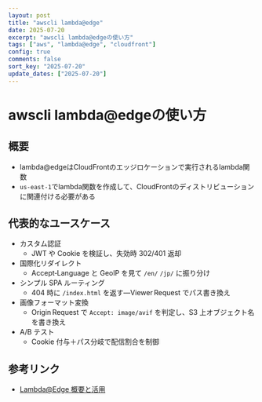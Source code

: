 ```yaml
---
layout: post
title: "awscli lambda@edge"
date: 2025-07-20
excerpt: "awscli lambda@edgeの使い方"
tags: ["aws", "lambda@edge", "cloudfront"]
config: true
comments: false
sort_key: "2025-07-20"
update_dates: ["2025-07-20"]
---
```


# awscli lambda@edgeの使い方

## 概要
 - lambda@edgeはCloudFrontのエッジロケーションで実行されるlambda関数
 - `us-east-1`でlambda関数を作成して、CloudFrontのディストリビューションに関連付ける必要がある

## 代表的なユースケース
 - カスタム認証
   - JWT や Cookie を検証し、失効時 302/401 返却
 - 国際化リダイレクト
   - Accept‑Language と GeoIP を見て `/en/` `/jp/` に振り分け
 - シンプル SPA ルーティング
   - 404 時に `/index.html` を返す―Viewer Request でパス書き換え
 - 画像フォーマット変換
   - Origin Request で `Accept: image/avif` を判定し、S3 上オブジェクト名を書き換え
 - A/B テスト
   - Cookie 付与＋パス分岐で配信割合を制御

## 参考リンク
 - [Lambda@Edge 概要と活用](https://chatgpt.com/share/687c157d-c678-8012-a1b0-08734e45cb67)
